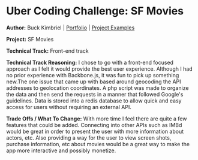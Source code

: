 # Uber Coding Challenge: SF Movies

**Author:**
Buck Kimbriel | [Portfolio](http://bkimbriel.com) | [Project Examples](http://dropthought.com)

**Project:**
SF Movies

**Technical Track:**
Front-end track

**Technical Track Reasoning:**
I chose to go with a front-end focused approach as I felt it would provide the best user experience. Although I had no prior experience with Backbone.js, it was fun to pick up something new.The one issue that came up with based around geocoding the API addresses to geolocation coordinates. A php script was made to organize the data and then send the requests in a manner that followed Google's guidelines. Data is stored into a redis database to allow quick and easy access for users without requiring an external API. 

**Trade Offs / What To Change:**
With more time I feel there are quite a few features that could be added. Connecting into other APIs such as IMBd would be great in order to present the user with more information about actors, etc. Also providing a way for the user to view screen shots, purchase information, etc about movies would be a great way to make the app more interactive and possibly monetize.
